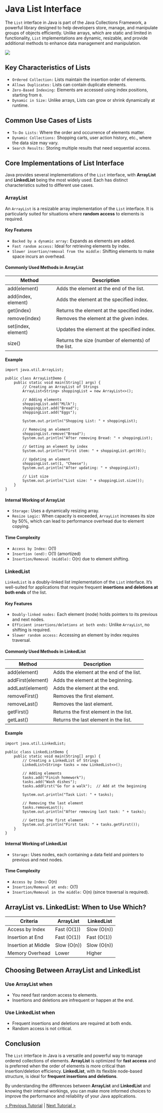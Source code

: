 # Java List Interface
The `List` interface in Java is part of the Java Collections Framework, a powerful library designed to help developers store, manage, and manipulate groups of objects efficiently. Unlike arrays, which are static and limited in functionality, `List` implementations are dynamic, resizable, and provide additional methods to enhance data management and manipulation.

[![](https://markdown-videos-api.jorgenkh.no/youtube/E9XEMlYlhmc)](https://youtu.be/E9XEMlYlhmc)

## Key Characteristics of Lists
* `Ordered Collection:` Lists maintain the insertion order of elements.
* `Allows Duplicates:` Lists can contain duplicate elements.
* `Zero-Based Indexing:` Elements are accessed using index positions, starting from `0`.
* `Dynamic in Size:` Unlike arrays, Lists can grow or shrink dynamically at runtime.

## Common Use Cases of Lists
* `To-Do Lists:` Where the order and occurrence of elements matter.
* `Dynamic Collections:` Shopping carts, user action history, etc., where the data size may vary.
* `Search Results:` Storing multiple results that need sequential access.

## Core Implementations of List Interface
Java provides several implementations of the `List` interface, with **ArrayList** and **LinkedList** being the most widely used. Each has distinct characteristics suited to different use cases.

### ArrayList
An `ArrayList` is a resizable array implementation of the `List` interface. It is particularly suited for situations where **random access** to elements is required.

#### Key Features
* `Backed by a dynamic array:` Expands as elements are added.
* `Fast random access:` Ideal for retrieving elements by index.
* `Slower insertion/removal from the middle:` Shifting elements to make space incurs an overhead.

#### Commonly Used Methods in ArrayList
| Method | Description |
| ----------------|-------|
|     add(element)     |  Adds the element at the end of the list.  |
|     add(index, element)     |  Adds the element at the specified index.  |
|    get(index)    |  Returns the element at the specified index.  |
|     remove(index)      |  Removes the element at the given index.  |
|     set(index, element)     |  Updates the element at the specified index.  |
|     size()     |  Returns the size (number of elements) of the list.  |

#### Example
```
import java.util.ArrayList;

public class ArrayListDemo {
    public static void main(String[] args) {
        // Creating an ArrayList of Strings
        ArrayList<String> shoppingList = new ArrayList<>();

        // Adding elements
        shoppingList.add("Milk");
        shoppingList.add("Bread");
        shoppingList.add("Eggs");

        System.out.println("Shopping List: " + shoppingList);

        // Removing an element
        shoppingList.remove("Bread");
        System.out.println("After removing Bread: " + shoppingList);

        // Getting an element by index
        System.out.println("First item: " + shoppingList.get(0));

        // Updating an element
        shoppingList.set(1, "Cheese");
        System.out.println("After updating: " + shoppingList);

        // List size
        System.out.println("List size: " + shoppingList.size());
    }
}
```

#### Internal Working of ArrayList
* `Storage:` Uses a dynamically resizing array.
* `Resize Logic:` When capacity is exceeded, `ArrayList` increases its size by 50%, which can lead to performance overhead due to element copying.

#### Time Complexity
* `Access by Index:` O(1)
* `Insertion (end):` O(1) (amortized)
* `Insertion/Removal (middle):` O(n) due to element shifting.

### LinkedList
`LinkedList` is a doubly-linked list implementation of the `List` interface. It’s well-suited for applications that require frequent **insertions and deletions at both ends** of the list.

#### Key Features
* `Doubly-linked nodes:` Each element (node) holds pointers to its previous and next nodes.
* `Efficient insertions/deletions at both ends:` Unlike `ArrayList`, no shifting is required.
* `Slower random access:` Accessing an element by index requires traversal.

#### Commonly Used Methods in LinkedList
| Method | Description |
| ----------------|-------|
|     add(element)     |  Adds the element at the end of the list.  |
|     addFirst(element)     |  Adds the element at the beginning.  |
|    addLast(element)    |  Adds the element at the end.  |
|     removeFirst()      |  Removes the first element.  |
|     removeLast()     |  Removes the last element.  |
|     getFirst()     |  Returns the first element in the list.  |
|     getLast()     |  Returns the last element in the list.  |

#### Example
```
import java.util.LinkedList;

public class LinkedListDemo {
    public static void main(String[] args) {
        // Creating a LinkedList of Strings
        LinkedList<String> tasks = new LinkedList<>();

        // Adding elements
        tasks.add("Finish homework");
        tasks.add("Wash dishes");
        tasks.addFirst("Go for a walk");  // Add at the beginning

        System.out.println("Task List: " + tasks);

        // Removing the last element
        tasks.removeLast();
        System.out.println("After removing last task: " + tasks);

        // Getting the first element
        System.out.println("First task: " + tasks.getFirst());
    }
}
```

#### Internal Working of LinkedList
* `Storage:` Uses nodes, each containing a data field and pointers to previous and next nodes.

#### Time Complexity
* `Access by Index:` O(n)
* `Insertion/Removal at ends:` O(1)
* `Insertion/Removal in the middle:` O(n) (since traversal is required).

## ArrayList vs. LinkedList: When to Use Which?
| Criteria | ArrayList |  LinkedList  |
| ----------------|-------|-----------|
|    Access by Index     |  Fast (O(1))  |  Slow (O(n))  |
|    Insertion at End     |  Fast (O(1))  |  Fast (O(1))  |
|    Insertion at Middle    |  Slow (O(n))  |  Slow (O(n))  |
|    Memory Overhead      |  Lower  |  Higher  |

## Choosing Between ArrayList and LinkedList
###  Use ArrayList when
* You need fast random access to elements.
* Insertions and deletions are infrequent or happen at the end.

### Use LinkedList when
* Frequent insertions and deletions are required at both ends.
* Random access is not critical.

## Conclusion
The `List` interface in Java is a versatile and powerful way to manage ordered collections of elements. **ArrayList** is optimized for **fast access** and is preferred when the order of elements is more critical than insertion/deletion efficiency. **LinkedList**, with its flexible node-based structure, is ideal for **frequent insertions and deletions**.

By understanding the differences between **ArrayList** and **LinkedList** and knowing their internal workings, you can make more informed choices to improve the performance and reliability of your Java applications.

[< Previous Tutorial](https://github.com/nakulmitra/java-tutorial/blob/master/java-collections-framework/Introduction.md) | [Next Tutorial >](https://github.com/nakulmitra/java-tutorial/blob/master/java-collections-framework/ArrayListAndLinkedListImpl.md)